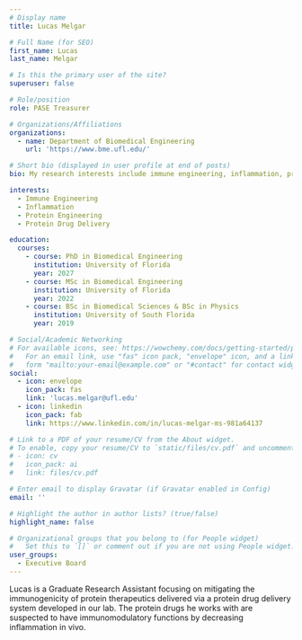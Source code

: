 ```yaml
---
# Display name
title: Lucas Melgar

# Full Name (for SEO)
first_name: Lucas
last_name: Melgar

# Is this the primary user of the site?
superuser: false

# Role/position
role: PASE Treasurer

# Organizations/Affiliations
organizations:
  - name: Department of Biomedical Engineering
    url: 'https://www.bme.ufl.edu/'

# Short bio (displayed in user profile at end of posts)
bio: My research interests include immune engineering, inflammation, protein engineering, and protein drug delivery.

interests:
  - Immune Engineering
  - Inflammation
  - Protein Engineering
  - Protein Drug Delivery

education:
  courses:
    - course: PhD in Biomedical Engineering
      institution: University of Florida
      year: 2027
    - course: MSc in Biomedical Engineering
      institution: University of Florida
      year: 2022
    - course: BSc in Biomedical Sciences & BSc in Physics
      institution: University of South Florida
      year: 2019

# Social/Academic Networking
# For available icons, see: https://wowchemy.com/docs/getting-started/page-builder/#icons
#   For an email link, use "fas" icon pack, "envelope" icon, and a link in the
#   form "mailto:your-email@example.com" or "#contact" for contact widget.
social:
  - icon: envelope
    icon_pack: fas
    link: 'lucas.melgar@ufl.edu'
  - icon: linkedin
    icon_pack: fab
    link: https://www.linkedin.com/in/lucas-melgar-ms-981a64137

# Link to a PDF of your resume/CV from the About widget.
# To enable, copy your resume/CV to `static/files/cv.pdf` and uncomment the lines below.
# - icon: cv
#   icon_pack: ai
#   link: files/cv.pdf

# Enter email to display Gravatar (if Gravatar enabled in Config)
email: ''

# Highlight the author in author lists? (true/false)
highlight_name: false

# Organizational groups that you belong to (for People widget)
#   Set this to `[]` or comment out if you are not using People widget.
user_groups:
  - Executive Board
---
```


Lucas is a Graduate Research Assistant focusing on mitigating the immunogenicity of protein therapeutics delivered via a protein drug delivery system developed in our lab. The protein drugs he works with are suspected to have immunomodulatory functions by decreasing inflammation in vivo.
